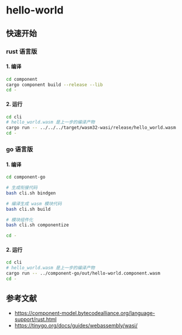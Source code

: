 # hello-world

## 快速开始

### rust 语言版
#### 1. 编译
```bash
cd component
cargo component build --release --lib
cd -
```

#### 2. 运行

```bash
cd cli
# hello_world.wasm 是上一步的编译产物
cargo run -- ../../../target/wasm32-wasi/release/hello_world.wasm
cd -
```

### go 语言版
#### 1. 编译
```bash
cd component-go

# 生成衔接代码
bash cli.sh bindgen

# 编译生成 wasm 模块代码
bash cli.sh build

# 模块组件化
bash cli.sh componentize

cd -
```

#### 2. 运行
```bash
cd cli
# hello_world.wasm 是上一步的编译产物
cargo run -- ../component-go/out/hello-world.component.wasm
cd -
```

## 参考文献
- https://component-model.bytecodealliance.org/language-support/rust.html
- https://tinygo.org/docs/guides/webassembly/wasi/
